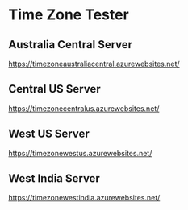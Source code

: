 # Time Zone Tester


## Australia Central Server
https://timezoneaustraliacentral.azurewebsites.net/

## Central US Server
https://timezonecentralus.azurewebsites.net/

## West US Server
https://timezonewestus.azurewebsites.net/

## West India Server
https://timezonewestindia.azurewebsites.net/


